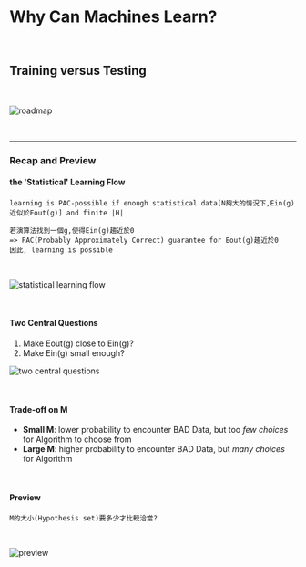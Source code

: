 # Why Can Machines Learn?

<br />

## Training versus Testing

<br />

![roadmap]()

<br />

***

### Recap and Preview

#### the 'Statistical' Learning Flow

```
learning is PAC-possible if enough statistical data[N夠大的情況下,Ein(g)近似於Eout(g)] and finite |H|

若演算法找到一個g,使得Ein(g)趨近於0
=> PAC(Probably Approximately Correct) guarantee for Eout(g)趨近於0
因此, learning is possible
```

<br />

![statistical learning flow]()

<br />

#### Two Central Questions

1. Make Eout(g) close to Ein(g)?
2. Make Ein(g) small enough?

![two central questions]()

<br />

#### Trade-off on M

* **Small M**: lower probability to encounter BAD Data, but too *few choices* for Algorithm to choose from
* **Large M**: higher probability to encounter BAD Data, but *many choices* for Algorithm

<br />

#### Preview

```
M的大小(Hypothesis set)要多少才比較洽當?
```

<br />

![preview]()

<br />



